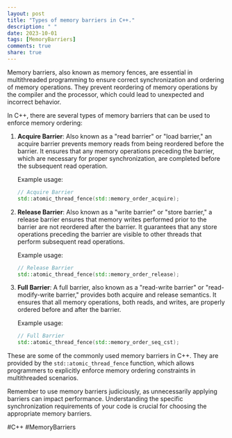 ```yaml
---
layout: post
title: "Types of memory barriers in C++."
description: " "
date: 2023-10-01
tags: [MemoryBarriers]
comments: true
share: true
---
```


Memory barriers, also known as memory fences, are essential in multithreaded programming to ensure correct synchronization and ordering of memory operations. They prevent reordering of memory operations by the compiler and the processor, which could lead to unexpected and incorrect behavior.

In C++, there are several types of memory barriers that can be used to enforce memory ordering:

1. **Acquire Barrier**: Also known as a "read barrier" or "load barrier," an acquire barrier prevents memory reads from being reordered before the barrier. It ensures that any memory operations preceding the barrier, which are necessary for proper synchronization, are completed before the subsequent read operation.

   Example usage:
   ```cpp
   // Acquire Barrier
   std::atomic_thread_fence(std::memory_order_acquire);
   ```

2. **Release Barrier**: Also known as a "write barrier" or "store barrier," a release barrier ensures that memory writes performed prior to the barrier are not reordered after the barrier. It guarantees that any store operations preceding the barrier are visible to other threads that perform subsequent read operations.

   Example usage:
   ```cpp
   // Release Barrier
   std::atomic_thread_fence(std::memory_order_release);
   ```

3. **Full Barrier**: A full barrier, also known as a "read-write barrier" or "read-modify-write barrier," provides both acquire and release semantics. It ensures that all memory operations, both reads, and writes, are properly ordered before and after the barrier.

   Example usage:
   ```cpp
   // Full Barrier
   std::atomic_thread_fence(std::memory_order_seq_cst);
   ```

These are some of the commonly used memory barriers in C++. They are provided by the `std::atomic_thread_fence` function, which allows programmers to explicitly enforce memory ordering constraints in multithreaded scenarios.

Remember to use memory barriers judiciously, as unnecessarily applying barriers can impact performance. Understanding the specific synchronization requirements of your code is crucial for choosing the appropriate memory barriers.

#C++ #MemoryBarriers
